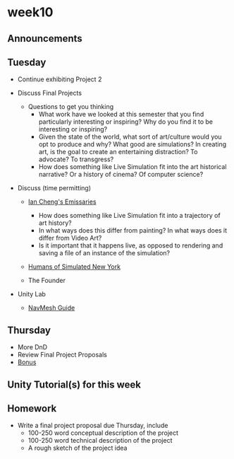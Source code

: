 # week10

## Announcements

## Tuesday

+ Continue exhibiting Project 2
+ Discuss Final Projects
	+ Questions to get you thinking
		+ What work have we looked at this semester that you find particularly interesting or inspiring? Why do you find it to be interesting or inspiring?
		+ Given the state of the world, what sort of art/culture would you opt to produce and why? What good are simulations? In creating art, is the goal to create an entertaining distraction? To advocate? To transgress?
		+ How does something like Live Simulation fit into the art historical narrative? Or a history of cinema? Of computer science?

+ Discuss (time permitting)
	+ [Ian Cheng's Emissaries](https://www.youtube.com/watch?v=TO6Luilc4Bo)
		+ How does something like Live Simulation fit into a trajectory of art history?
		+ In what ways does this differ from painting? In what ways does it differ from Video Art?
		+ Is it important that it happens live, as opposed to rendering and saving a file of an instance of the simulation?

	+ [Humans of Simulated New York](https://spaceandtim.es/projects/hosny/)
	+ The Founder

+ Unity Lab
	+ [NavMesh Guide](../learning-modules/navmesh)

## Thursday

+ More DnD
+ Review Final Project Proposals
+ [Bonus](https://www.youtube.com/watch?v=Ds2mIS6w8p0)

## Unity Tutorial(s) for this week

## Homework

+ Write a final project proposal due Thursday, include
	+ 100-250 word conceptual description of the project
	+ 100-250 word technical description of the project
	+ A rough sketch of the project idea
